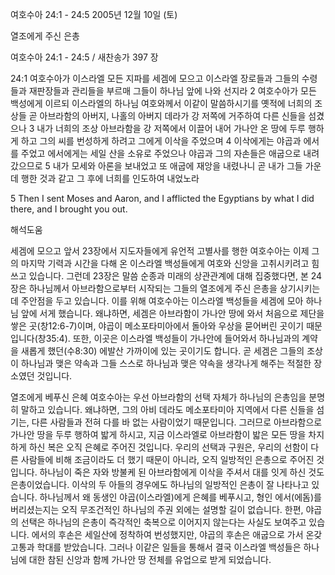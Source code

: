 여호수아 24:1 - 24:5 
2005년 12월 10일 (토)

열조에게 주신 은총



여호수아 24:1 - 24:5 / 새찬송가 397 장


24:1 여호수아가 이스라엘 모든 지파를 세겜에 모으고 이스라엘 장로들과 그들의 수령들과 재판장들과 관리들을 부르매 그들이 하나님 앞에 나와 선지라 2 여호수아가 모든 백성에게 이르되 이스라엘의 하나님 여호와께서 이같이 말씀하시기를 옛적에 너희의 조상들 곧 아브라함의 아버지, 나홀의 아버지 데라가 강 저쪽에 거주하여 다른 신들을 섬겼으나 3 내가 너희의 조상 아브라함을 강 저쪽에서 이끌어 내어 가나안 온 땅에 두루 행하게 하고 그의 씨를 번성하게 하려고 그에게 이삭을 주었으며 4 이삭에게는 야곱과 에서를 주었고 에서에게는 세일 산을 소유로 주었으나 야곱과 그의 자손들은 애굽으로 내려갔으므로 5 내가 모세와 아론을 보내었고 또 애굽에 재앙을 내렸나니 곧 내가 그들 가운데 행한 것과 같고 그 후에 너희를 인도하여 내었노라 

5 Then I sent Moses and Aaron, and I afflicted the Egyptians by what I did there, and I brought you out.

해석도움





세겜에 모으고 
앞서 23장에서 지도자들에게 유언적 고별사를 행한 여호수아는 이제 그의 마지막 기력과 시간을 다해 온 이스라엘 백성들에게 여호와 신앙을 고취시키려고 힘쓰고 있습니다. 그런데 23장은 말씀 순종과 미래의 상관관계에 대해 집중했다면, 본 24장은 하나님께서 아브라함으로부터 시작되는 그들의 열조에게 주신 은총을 상기시키는데 주안점을 두고 있습니다. 이를 위해 여호수아는 이스라엘 백성들을 세겜에 모아 하나님 앞에 서게 했습니다. 왜냐하면, 세겜은 아브라함이 가나안 땅에 와서 처음으로 제단을 쌓은 곳(창12:6-7)이며, 야곱이 메소포타미아에서 돌아와 우상을 묻어버린 곳이기 때문입니다(창35:4). 또한, 이곳은 이스라엘 백성들이 가나안에 들어와서 하나님과의 계약을 새롭게 했던(수8:30) 에발산 가까이에 있는 곳이기도 합니다. 곧 세겜은 그들의 조상이 하나님과 맺은 약속과 그들 스스로 하나님과 맺은 약속을 생각나게 해주는 적절한 장소였던 것입니다. 

열조에게 베푸신 은혜 
여호수아는 우선 아브라함의 선택 자체가 하나님의 은총임을 분명히 말하고 있습니다. 왜냐하면, 그의 아비 데라도 메소포타미아 지역에서 다른 신들을 섬기는, 다른 사람들과 전혀 다를 바 없는 사람이었기 때문입니다. 그러므로 아브라함으로 가나안 땅을 두루 행하여 밟게 하시고, 지금 이스라엘로 아브라함이 밟은 모든 땅을 차지하게 하신 복은 오직 은혜로 주어진 것입니다. 우리의 선택과 구원은, 우리의 선함이 다른 사람들에 비해 조금이라도 더 했기 때문이 아니라, 오직 일방적인 은총으로 주어진 것입니다. 하나님이 죽은 자와 방불케 된 아브라함에게 이삭을 주셔서 대를 잇게 하신 것도 은총이었습니다. 이삭의 두 아들의 경우에도 하나님의 일방적인 은총이 잘 나타나고 있습니다. 하나님께서 왜 동생인 야곱(이스라엘)에게 은혜를 베푸시고, 형인 에서(에돔)를 버리셨는지는 오직 무조건적인 하나님의 주권 외에는 설명할 길이 없습니다. 한편, 야곱의 선택은 하나님의 은총이 즉각적인 축복으로 이어지지 않는다는 사실도 보여주고 있습니다. 에서의 후손은 세일산에 정착하여 번성했지만, 야곱의 후손은 애굽으로 가서 온갖 고통과 학대를 받았습니다. 그러나 이같은 일들을 통해서 결국 이스라엘 백성들은 하나님에 대한 참된 신앙과 함께 가나안 땅 전체를 유업으로 받게 되었습니다.
